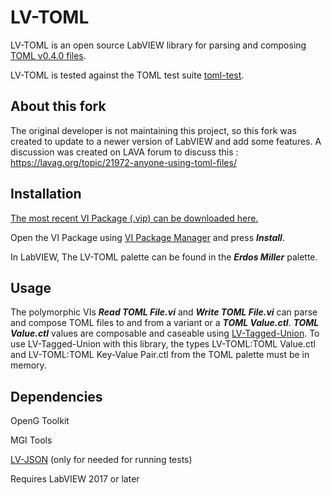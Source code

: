 LV-TOML
=================

LV-TOML is an open source LabVIEW library for parsing and composing [TOML v0.4.0 files](https://github.com/toml-lang/toml).

LV-TOML is tested against the TOML test suite [toml-test](https://github.com/BurntSushi/toml-test).

About this fork
------------

The original developer is not maintaining this project, so this fork was created to update to a newer version of LabVIEW and add some features.
A discussion was created on LAVA forum to discuss this : https://lavag.org/topic/21972-anyone-using-toml-files/

Installation
------------

[The most recent VI Package (.vip) can be downloaded here.](https://github.com/erdosmiller/lv-toml/releases)

Open the VI Package using [VI Package Manager](http://vipm.jki.net/) and press ***Install***.

In LabVIEW, The LV-TOML palette can be found in the ***Erdos Miller*** palette.

Usage
-----

The polymorphic VIs ***Read TOML File.vi*** and ***Write TOML File.vi*** can parse and compose TOML files to and from a variant or a ***TOML Value.ctl***. ***TOML Value.ctl*** values are composable and caseable using [LV-Tagged-Union](https://github.com/erdosmiller/lv-tagged-union). To use LV-Tagged-Union with this library, the types LV-TOML:TOML Value.ctl and LV-TOML:TOML Key-Value Pair.ctl from the TOML palette must be in memory.

Dependencies
------------

OpenG Toolkit

MGI Tools

[LV-JSON](https://github.com/erdosmiller/lv-json) (only for needed for running tests)

Requires LabVIEW 2017 or later

